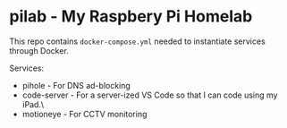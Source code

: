 # pilab - My Raspbery Pi Homelab

This repo contains `docker-compose.yml` needed to instantiate services through Docker.

Services:
- pihole - For DNS ad-blocking
- code-server - For a server-ized VS Code so that I can code using my iPad.\
- motioneye - For CCTV monitoring
